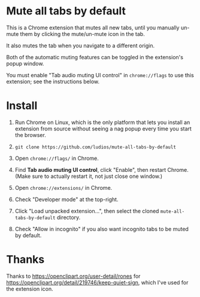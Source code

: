 Mute all tabs by default
===
This is a Chrome extension that mutes all new tabs, until you manually un-mute
them by clicking the mute/un-mute icon in the tab.

It also mutes the tab when you navigate to a different origin.

Both of the automatic muting features can be toggled in the extension's popup
window.

You must enable "Tab audio muting UI control" in `chrome://flags` to use this
extension; see the instructions below.


Install
===
1.	Run Chrome on Linux, which is the only platform that lets you install an
	extension from source without seeing a nag popup every time you start the browser.

2.	`git clone https://github.com/ludios/mute-all-tabs-by-default`

3.	Open `chrome://flags/` in Chrome.

4.	Find <b>Tab audio muting UI control</b>, click "Enable", then restart Chrome.
	(Make sure to actually restart it, not just close one window.)

5.	Open `chrome://extensions/` in Chrome.

6.	Check "Developer mode" at the top-right.

7.	Click "Load unpacked extension...", then select the cloned `mute-all-tabs-by-default` directory.

8.	Check "Allow in incognito" if you also want incognito tabs to be muted by default.


Thanks
===
Thanks to https://openclipart.org/user-detail/rones for
https://openclipart.org/detail/219746/keep-quiet-sign, which I've used for the extension icon.
